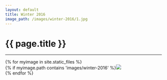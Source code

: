```yaml
---
layout: default
title: Winter 2016
image_path: /images/winter-2016/1.jpg
---
```


<h1>{{ page.title }}</h1>
<hr>


<div class="row">
{% for myimage in site.static_files %}
<div class="col-md-4">
{% if myimage.path contains 'images/winter-2016' %}<img src="{{myimage.path}}">
        </div>
    </div>
  
</div>
{% endfor %}
</div>

